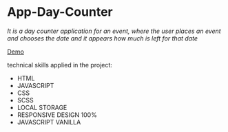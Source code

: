 # App-Day-Counter

_It is a day counter application for an event, where the user places an event and chooses the date and it appears how much is left for that date_

[Demo](https://tomasdnlaranda.github.io/App-Day-Counter/)

technical skills applied in the project:

- HTML
- JAVASCRIPT
- CSS
- SCSS
- LOCAL STORAGE
- RESPONSIVE DESIGN 100%
- JAVASCRIPT VANILLA
